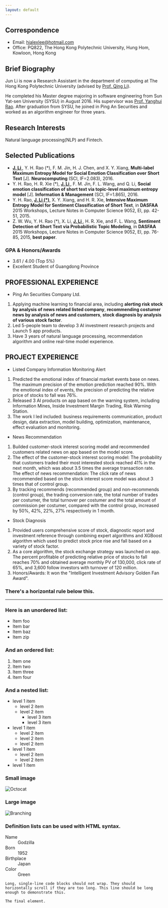 ```yaml
---
layout: default
---
```



## Correspondence

*   Email: hialexlee@hotmail.com
*   Office: PQ822, The Hong Kong Polytechnic University, Hung Hom, Kowloon, Hong Kong

## Brief Biography

Jun Li is now a Research Assistant in the department of computing at The Hong Kong Polytechnic University (advised by [Prof. Qing Li](https://www4.comp.polyu.edu.hk/~csqli/)).

He completed his Master degree majoring in software engineering from Sun Yat-sen University (SYSU) in August 2016. His supervisor was [Prof. Yanghui Rao](https://bda.pku.edu.cn/systd/aszbmck/jhytpjys/gqa_20180702093709523592/index.htm). After graduation from SYSU, he joined in Ping An Securities and worked as an algorithm engineer for three years.

## Research Interests
Natural language processing(NLP) and Fintech.

## Selected Publications

*   **<u> J. Li </u>**, Y. H. Rao (*), F. M. Jin, H. J. Chen, and X. Y. Xiang, **Multi-label Maximum Entropy Model for Social Emotion Classification over Short Text** [J]. **Neurocomputing** (SCI, IF=2.083), 2016.
*   Y. H. Rao, H. R. Xie (*), **<u> J. Li </u>**, F. M. Jin, F. L. Wang, and Q. Li, **Social emotion classification of short text via topic-level maximum entropy model** [J]. **Information & Management** (SCI, IF=1.865), 2016.
*   Y. H. Rao, **<u> J. Li (*)</u>**, X. Y. Xiang, and H. R. Xie, **Intensive Maximum Entropy Model for Sentiment Classification of Short Text**, in **DASFAA** 2015 Workshops, Lecture Notes in Computer Science 9052, EI, pp. 42-51, 2015.
*   Z. W. Wu, Y. H. Rao (*), X. Li, **<u> J. Li </u>**, H. R. Xie, and F. L. Wang, **Sentiment Detection of Short Text via Probabilistic Topic Modeling**, in **DASFAA** 2015 Workshops, Lecture Notes in Computer Science 9052, EI, pp. 76-85, 2015, **best paper**.

### GPA & Honors/Awards

*   3.61 / 4.00 (Top 5%)
*   Excellent Student of Guangdong Province

## PROFESSIONAL EXPERIENCE

*   Ping An Securities Company Ltd.
1.  Applying machine learning to financial area, including **alerting risk stock by analysis of news related listed company**, **recommending costumer news by analysis of news and customers**, **stock diagnosis by analysis of various stock factor**. 
2.  Led 5-people team to develop 3 AI investment research projects and Launch 5 app products. 
3.  Have 3 years of natural language processing, recommendation algorithm and online real-time model experience.

## PROJECT EXPERIENCE

*   Listed Company Information Monitoring Alert
1.  Predicted the emotional index of financial market events base on news. The maximum precision of the emotion prediction reached 90%. With the emotional index of events, the precision of predicting the relative price of stocks to fall was 76%. 
2.  Released 3 AI products on app based on the warning system, including Information Mines, Inside Investment Margin Trading, Risk Warning Station. 
3.  The work I led included: business requirements communication, product design, data extraction, model building, optimization, maintenance, effect evaluation and monitoring. 

*  News Recommendation
1.  Builded customer-stock interest scoring model and recommended customers related news on app based on the model score.
2.  The effect of the customer-stock interest scoring model: The probability that customers traded their most interested stock reached 41% in the next month, which was about 3.5 times the average transaction rate. The effect of news recommendation: The click rate of news recommended based on the stock interest score model was about 3 times that of control group.
3.  By tracking recommends (recommended group) and non-recommends (control group), the trading conversion rate, the total number of trades per costumer, the total turnover per costumer and the total amount of commission per costumer, compared with the control group, increased by 50%, 42%, 22%, 27% respectively in 1 month.

*  Stock Diagnosis
1.  Provided users comprehensive score of stock, diagnostic report and investment reference through combining expert algorithms and XGBoost algorithm which used to predict stock price rise and fall based on a variety of stock factor. 
2.  As a core algorithm, the stock exchange strategy was launched on app. The percent profitable of predicting relative price of stocks to fall reaches 70% and obtained average monthly PV of 130,000, click rate of 65%, and 3,600 follow investors with turnover of 120 million.
3.  Honors/Awards: It won the "Intelligent Investment Advisory Golden Fan Award".

### There's a horizontal rule below this.

* * *

### Here is an unordered list:

*   Item foo
*   Item bar
*   Item baz
*   Item zip

### And an ordered list:

1.  Item one
1.  Item two
1.  Item three
1.  Item four

### And a nested list:

- level 1 item
  - level 2 item
  - level 2 item
    - level 3 item
    - level 3 item
- level 1 item
  - level 2 item
  - level 2 item
  - level 2 item
- level 1 item
  - level 2 item
  - level 2 item
- level 1 item

### Small image

![Octocat](https://github.githubassets.com/images/icons/emoji/octocat.png)

### Large image

![Branching](https://guides.github.com/activities/hello-world/branching.png)


### Definition lists can be used with HTML syntax.

<dl>
<dt>Name</dt>
<dd>Godzilla</dd>
<dt>Born</dt>
<dd>1952</dd>
<dt>Birthplace</dt>
<dd>Japan</dd>
<dt>Color</dt>
<dd>Green</dd>
</dl>

```
Long, single-line code blocks should not wrap. They should horizontally scroll if they are too long. This line should be long enough to demonstrate this.
```

```
The final element.
```
